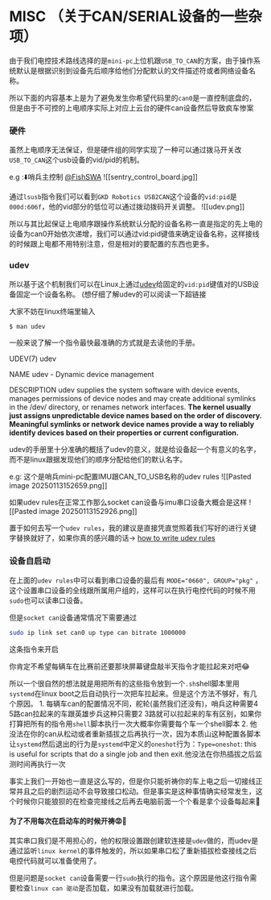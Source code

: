 # MISC （关于CAN/SERIAL设备的一些杂项）

由于我们电控技术路线选择的是`mini-pc`上位机跟`USB_TO_CAN`的方案，由于操作系统默认是根据识别到设备先后顺序给他们分配默认的文件描述符或者网络设备名称。

所以下面的内容基本上是为了避免发生你希望代码里的`can0`是一直控制底盘的，但是由于不可控的上电顺序实际上对应上云台的硬件can设备然后导致疯车惨案

### 硬件
虽然上电顺序无法保证，但是硬件组的同学实现了一种可以通过拨马开关改`USB_TO_CAN`这个usb设备的vid/pid的机制。

e.g :⬇️哨兵主控制 [@FishSWA](https://github.com/FishSWA)
![[sentry_control_board.jpg]]

通过`lsusb`指令我们可以看到`GKD Robotics USB2CAN`这个设备的`vid:pid`是
`000d:606f`，他的vid部分的低位可以通过拨动拨码开关调整。
![[udev.png]]

所以与其比起保证上电顺序跟操作系统默认分配的设备名称一直是指定的先上电的设备为can0开始依次递增，我们可以通过vid:pid键值来确定设备名称，这样接线的时候跟上电都不用特别注意，但是相对的要配置的东西也更多。
### udev
所以基于这个机制我们可以在Linux上通过[udev](https://wiki.archlinux.org/title/Udev)给固定的`vid:pid`键值对的USB设备固定一个设备名称。 (想仔细了解udev的可以阅读一下超链接

大家不妨在linux终端里输入
```bash
$ man udev
```
一般来说了解一个指令最快最准确的方式就是去读他的手册。

UDEV(7)                                                           udev                                                          

NAME
       udev - Dynamic device management

DESCRIPTION
       udev supplies the system software with device events, manages permissions of device nodes and may create additional symlinks in
       the /dev/ directory, or renames network interfaces. **The kernel usually just assigns unpredictable device names based on the order
       of discovery. Meaningful symlinks or network device names provide a way to reliably identify devices based on their properties or
       current configuration.**

udev的手册里十分准确的概括了udev的意义，就是给设备起一个有意义的名字，而不是linux跟据发现他们的顺序分配给他们的默认名字。

e.g: 这个是哨兵mini-pc配置IMU跟CAN_TO_USB名称的udev rules
![[Pasted image 20250113152659.png]]

如果udev rules在正常工作那么socket can设备与imu串口设备大概会是这样
![[Pasted image 20250113152926.png]]

置于如何去写一个`udev rules`，我的建议是直接凭直觉照着我们写好的进行关键字替换就好了，如果你真的感兴趣的话-> [how to write udev rules](https://www.reactivated.net/writing_udev_rules.html#example-printer)

### 设备自启动
在上面的`udev rules`中可以看到串口设备的最后有 `MODE="0660", GROUP="pkg"`
，这个设置串口设备的全线跟所属用户组的，这样可以在执行电控代码的时候不用`sudo`也可以读串口设备。

但是`socket can`设备通常情况下需要通过
```bash
sudo ip link set can0 up type can bitrate 1000000
```
这条指令来开启

你肯定不希望每辆车在比赛前还要那块屏幕键盘敲半天指令才能拉起来对吧😂

所以一个很自然的想法就是用把所有的这些指令放到一个`.sh`shell脚本里用`systemd`在linux boot之后自动执行一次把车拉起来。但是这个方法不够好，有几个原因。
	1. 每辆车can的配置情况不同，舵轮(虽然我们还没有)，哨兵这种需要4 5路can拉起来的车跟英雄步兵这种只需要2 3路就可以拉起来的车有区别，如果你打算把所有的指令用`shell`脚本执行一次大概率你需要每个车一个shell脚本
	2. 他没法在你的can从松动或者重新插拔之后再执行一次，因为本质山这种配置各脚本让`systemd`然后退出的行为是`systemd`中定义的`oneshot`行为：`Type=oneshot`: this is useful for scripts that do a single job and then exit.他没法在你热插拔之后监测时间再执行一次

事实上我们一开始也一直是这么写的，但是你只能祈祷你的车上电之后一切接线正常并且之后的剧烈运动不会导致接口松动。但是事实是这种事情确实经常发生，这个时候你只能狼狈的在检查完接线之后再去电脑前面一个个看是拿个设备每起来🥹

#### 为了不用每次在启动车的时候开祷😡🤚
其实串口我们是不用担心的，他的权限设置跟创建软连接是`udev`做的，而udev是通过监听`linux kernel`的事件触发的，所以如果串口松了重新插拔检查接线之后电控代码就可以准备使用了。

但是问题是`socket can`设备需要一行`sudo`执行的指令。这个原因是他这行指令需要检查`linux can 驱动`是否加载，如果没有加载就进行加载。
